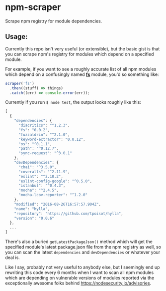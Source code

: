 # npm-scraper

Scrape npm registry for module dependencies.

## Usage:

Currently this repo isn't very useful (or extensible), but the basic gist is that you can scrape npm's registry for modules which depend on a specified module.

For example, if you want to see a roughly accurate list of all npm modules which depend on a confusingly named [**fs**](http://npm.im/fs) module, you'd so something like:

```js
scraper('fs')
  .then((stuff) => things)
  .catch((err) => console.error(err));
```

Currently if you run `$ node test`, the output looks roughly like this:

```js
[
  {
    "dependencies": {
      "diacritics": "^1.2.3",
      "fs": "0.0.2",
      "fuzzaldrin": "^2.1.0",
      "keyword-extractor": "0.0.12",
      "os": "^0.1.1",
      "path": "^0.12.7",
      "sync-request": "^3.0.1"
    },
    "devDependencies": {
      "chai": "^3.5.0",
      "coveralls": "^2.11.9",
      "eslint": "^2.10.2",
      "eslint-config-google": "^0.5.0",
      "istanbul": "^0.4.3",
      "mocha": "^2.4.5",
      "mocha-lcov-reporter": "^1.2.0"
    },
    "modified": "2016-08-26T16:57:57.904Z",
    "name": "hylla",
    "repository": "https://github.com/tpoisot/hylla",
    "version": "0.0.6"
  },
  ...
]
```

There's also a buried `getLatestPackageJson()` method which will get the specified module's latest package.json file from the npm registry as well, so you can scan the latest `dependencies` and `devDependencies` or whatever your deal is.

Like I say, probably not very useful to anybody else, but I seemingly end up rewriting this code every 6 months when I want to scan all npm modules which are depending on vulnerable versions of modules reported via the exceptionally awesome folks behind https://nodesecurity.io/advisories.
